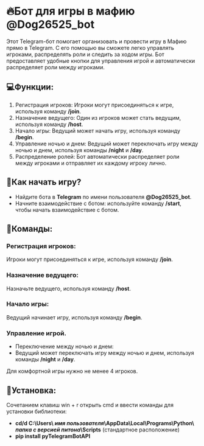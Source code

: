 # 🔥Бот для игры в мафию @Dog26525_bot

Этот Telegram-бот помогает организовать и провести игру в Мафию прямо в Telegram. С его помощью вы сможете легко управлять игроками, распределять роли и следить за ходом игры. Бот предоставляет удобные кнопки для управления игрой и автоматически распределяет роли между игроками.

## 💻Функции:
1. Регистрация игроков: Игроки могут присоединяться к игре, используя команду **/join**.
2. Назначение ведущего: Один из игроков может стать ведущим, используя команду **/host**.
3. Начало игры: Ведущий может начать игру, используя команду **/begin**.
4. Управление ночью и днем: Ведущий может переключать игру между ночью и днем, используя команды **/night** и **/day**.
5. Распределение ролей: Бот автоматически распределяет роли между игроками и отправляет их каждому игроку лично.

## 👑Как начать игру?
- Найдите бота в **Telegram** по имени пользователя **@Dog26525_bot**.
- Начните взаимодействие с ботом: используйте команду **/start**, чтобы начать взаимодействие с ботом.

## 📔Команды:

### Регистрация игроков:
Игроки могут присоединяться к игре, используя команду **/join**.

### Назначение ведущего:
Назначьте ведущего, используя команду **/host**.

### Начало игры:
Ведущий начинает игру, используя команду **/begin**.

### Управление игрой.
- Переключение между ночью и днем:
- Ведущий может переключать игру между ночью и днем, используя команды **/night** и **/day**.

Для комфортной игры нужно не менее 4 игроков.

## 📎Установка:
Cочетанием клавиш win + r открыть cmd и ввести команды для установки библиотеки:
- **cd/d C:\Users\ *имя пользователя*\AppData\Local\Programs\Python\ *папка с версией питона*\Scripts** (стандартное расположение)
- **pip install pyTelegramBotAPI**
